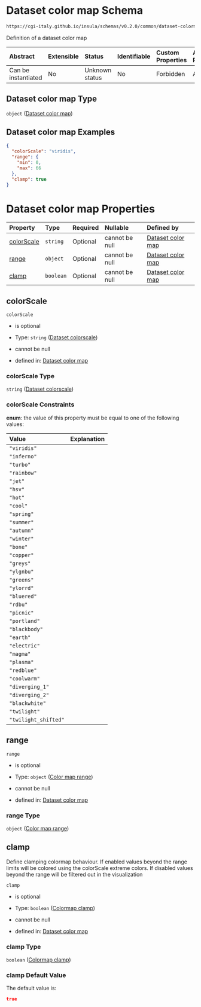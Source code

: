 # Dataset color map Schema

```txt
https://cgi-italy.github.io/insula/schemas/v0.2.0/common/dataset-colormap.schema.json
```

Definition of a dataset color map

| Abstract            | Extensible | Status         | Identifiable | Custom Properties | Additional Properties | Access Restrictions | Defined In                                                                                         |
| :------------------ | :--------- | :------------- | :----------- | :---------------- | :-------------------- | :------------------ | :------------------------------------------------------------------------------------------------- |
| Can be instantiated | No         | Unknown status | No           | Forbidden         | Allowed               | none                | [dataset-colormap.schema.json](schemas/common/dataset-colormap.schema.json "open original schema") |

## Dataset color map Type

`object` ([Dataset color map](dataset-colormap.md))

## Dataset color map Examples

```json
{
  "colorScale": "viridis",
  "range": {
    "min": 0,
    "max": 66
  },
  "clamp": true
}
```

# Dataset color map Properties

| Property                  | Type      | Required | Nullable       | Defined by                                                                                                                                                                    |
| :------------------------ | :-------- | :------- | :------------- | :---------------------------------------------------------------------------------------------------------------------------------------------------------------------------- |
| [colorScale](#colorscale) | `string`  | Optional | cannot be null | [Dataset color map](dataset-colorscale.md "https://cgi-italy.github.io/insula/schemas/v0.2.0/common/dataset-colorscale.schema.json#/properties/colorScale")                   |
| [range](#range)           | `object`  | Optional | cannot be null | [Dataset color map](dataset-colormap-properties-color-map-range.md "https://cgi-italy.github.io/insula/schemas/v0.2.0/common/dataset-colormap.schema.json#/properties/range") |
| [clamp](#clamp)           | `boolean` | Optional | cannot be null | [Dataset color map](dataset-colormap-properties-colormap-clamp.md "https://cgi-italy.github.io/insula/schemas/v0.2.0/common/dataset-colormap.schema.json#/properties/clamp")  |

## colorScale



`colorScale`

* is optional

* Type: `string` ([Dataset colorscale](dataset-colorscale.md))

* cannot be null

* defined in: [Dataset color map](dataset-colorscale.md "https://cgi-italy.github.io/insula/schemas/v0.2.0/common/dataset-colorscale.schema.json#/properties/colorScale")

### colorScale Type

`string` ([Dataset colorscale](dataset-colorscale.md))

### colorScale Constraints

**enum**: the value of this property must be equal to one of the following values:

| Value                | Explanation |
| :------------------- | :---------- |
| `"viridis"`          |             |
| `"inferno"`          |             |
| `"turbo"`            |             |
| `"rainbow"`          |             |
| `"jet"`              |             |
| `"hsv"`              |             |
| `"hot"`              |             |
| `"cool"`             |             |
| `"spring"`           |             |
| `"summer"`           |             |
| `"autumn"`           |             |
| `"winter"`           |             |
| `"bone"`             |             |
| `"copper"`           |             |
| `"greys"`            |             |
| `"ylgnbu"`           |             |
| `"greens"`           |             |
| `"ylorrd"`           |             |
| `"bluered"`          |             |
| `"rdbu"`             |             |
| `"picnic"`           |             |
| `"portland"`         |             |
| `"blackbody"`        |             |
| `"earth"`            |             |
| `"electric"`         |             |
| `"magma"`            |             |
| `"plasma"`           |             |
| `"redblue"`          |             |
| `"coolwarm"`         |             |
| `"diverging_1"`      |             |
| `"diverging_2"`      |             |
| `"blackwhite"`       |             |
| `"twilight"`         |             |
| `"twilight_shifted"` |             |

## range



`range`

* is optional

* Type: `object` ([Color map range](dataset-colormap-properties-color-map-range.md))

* cannot be null

* defined in: [Dataset color map](dataset-colormap-properties-color-map-range.md "https://cgi-italy.github.io/insula/schemas/v0.2.0/common/dataset-colormap.schema.json#/properties/range")

### range Type

`object` ([Color map range](dataset-colormap-properties-color-map-range.md))

## clamp

Define clamping colormap behaviour. If enabled values beyond the range limits will be colored using the colorScale extreme colors. If disabled values beyond the range will be filtered out in the visualization

`clamp`

* is optional

* Type: `boolean` ([Colormap clamp](dataset-colormap-properties-colormap-clamp.md))

* cannot be null

* defined in: [Dataset color map](dataset-colormap-properties-colormap-clamp.md "https://cgi-italy.github.io/insula/schemas/v0.2.0/common/dataset-colormap.schema.json#/properties/clamp")

### clamp Type

`boolean` ([Colormap clamp](dataset-colormap-properties-colormap-clamp.md))

### clamp Default Value

The default value is:

```json
true
```
